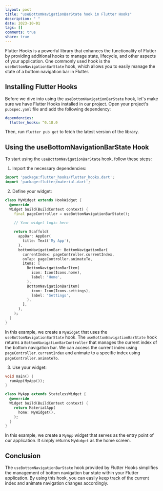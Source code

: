 ```yaml
---
layout: post
title: "useBottomNavigationBarState hook in Flutter Hooks"
description: " "
date: 2023-10-01
tags: []
comments: true
share: true
---
```


Flutter Hooks is a powerful library that enhances the functionality of Flutter by providing additional hooks to manage state, lifecycle, and other aspects of your application. One commonly used hook is the `useBottomNavigationBarState` hook, which allows you to easily manage the state of a bottom navigation bar in Flutter.

## Installing Flutter Hooks

Before we dive into using the `useBottomNavigationBarState` hook, let's make sure we have Flutter Hooks installed in our project. Open your project's `pubspec.yaml` file and add the following dependency:

```yaml
dependencies:
  flutter_hooks: ^0.18.0
```

Then, run `flutter pub get` to fetch the latest version of the library.

## Using the useBottomNavigationBarState Hook

To start using the `useBottomNavigationBarState` hook, follow these steps:

1. Import the necessary dependencies:

```dart
import 'package:flutter_hooks/flutter_hooks.dart';
import 'package:flutter/material.dart';
```

2. Define your widget:

```dart
class MyWidget extends HookWidget {
  @override
  Widget build(BuildContext context) {
    final pageController = useBottomNavigationBarState();
    
    // Your widget logic here

    return Scaffold(
      appBar: AppBar(
        title: Text('My App'),
      ),
      bottomNavigationBar: BottomNavigationBar(
        currentIndex: pageController.currentIndex,
        onTap: pageController.animateTo,
        items: [
          BottomNavigationBarItem(
            icon: Icon(Icons.home),
            label: 'Home',
          ),
          BottomNavigationBarItem(
            icon: Icon(Icons.settings),
            label: 'Settings',
          ),
        ],
      ),
    );
  }
}
```

In this example, we create a `MyWidget` that uses the `useBottomNavigationBarState` hook. The `useBottomNavigationBarState` hook returns a `BottomNavigationBarController` that manages the current index of the bottom navigation bar. We can access the current index using `pageController.currentIndex` and animate to a specific index using `pageController.animateTo`.

3. Use your widget:

```dart
void main() {
  runApp(MyApp());
}

class MyApp extends StatelessWidget {
  @override
  Widget build(BuildContext context) {
    return MaterialApp(
      home: MyWidget(),
    );
  }
}
```

In this example, we create a `MyApp` widget that serves as the entry point of our application. It simply returns `MyWidget` as the home screen.

## Conclusion

The `useBottomNavigationBarState` hook provided by Flutter Hooks simplifies the management of bottom navigation bar state within your Flutter application. By using this hook, you can easily keep track of the current index and animate navigation changes accordingly.